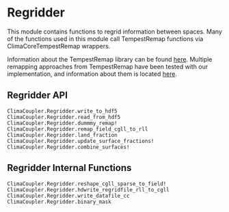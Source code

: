 # Regridder

This module contains functions to regrid information between spaces.
Many of the functions used in this module call TempestRemap functions
via ClimaCoreTempestRemap wrappers.

Information about the TempestRemap library can be found [here](https://github.com/ClimateGlobalChange/tempestremap).
Multiple remapping approaches from TempestRemap have been tested with our
implementation, and information about them is located [here](https://github.com/CliMA/ClimaCoupler.jl/wiki/ClimaCoupler-Lessons-Learned).

## Regridder API

```@docs
ClimaCoupler.Regridder.write_to_hdf5
ClimaCoupler.Regridder.read_from_hdf5
ClimaCoupler.Regridder.dummmy_remap!
ClimaCoupler.Regridder.remap_field_cgll_to_rll
ClimaCoupler.Regridder.land_fraction
ClimaCoupler.Regridder.update_surface_fractions!
ClimaCoupler.Regridder.combine_surfaces!
```


## Regridder Internal Functions

```@docs
ClimaCoupler.Regridder.reshape_cgll_sparse_to_field!
ClimaCoupler.Regridder.hdwrite_regridfile_rll_to_cgll
ClimaCoupler.Regridder.write_datafile_cc
ClimaCoupler.Regridder.binary_mask
```